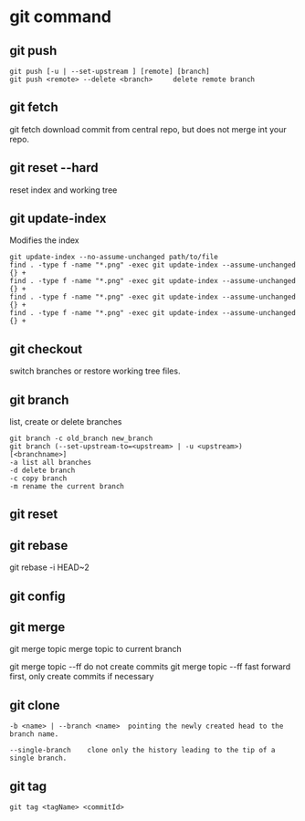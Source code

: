 # git command 

## git push 
```
git push [-u | --set-upstream ] [remote] [branch]
git push <remote> --delete <branch>     delete remote branch 
```

## git fetch

git fetch download commit from central repo, but does not merge int your repo.

## git reset --hard
reset index and working tree

## git update-index

Modifies the index

```
git update-index --no-assume-unchanged path/to/file
find . -type f -name "*.png" -exec git update-index --assume-unchanged {} +
find . -type f -name "*.png" -exec git update-index --assume-unchanged {} +
find . -type f -name "*.png" -exec git update-index --assume-unchanged {} +
find . -type f -name "*.png" -exec git update-index --assume-unchanged {} +
```

## git checkout

switch branches or restore working tree files.

## git branch
list, create or delete branches
```
git branch -c old_branch new_branch
git branch (--set-upstream-to=<upstream> | -u <upstream>) [<branchname>]
-a list all branches
-d delete branch
-c copy branch
-m rename the current branch
```

## git reset

## git rebase
git rebase -i HEAD~2   



## git config



## git merge


git merge topic merge topic to current branch

git merge topic --ff   do not create commits
git merge topic --ff   fast forward first, only create commits if necessary


## git clone

```
-b <name> | --branch <name>  pointing the newly created head to the branch name.

--single-branch    clone only the history leading to the tip of a single branch.
```

## git tag
```
git tag <tagName> <commitId>
```

